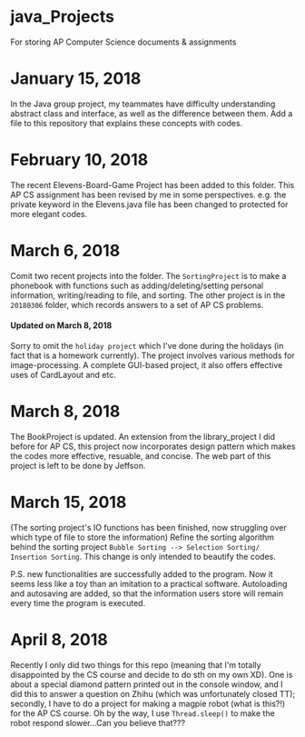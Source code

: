 # java_Projects
For storing AP Computer Science documents &amp; assignments

# January 15, 2018
In the Java group project, my teammates have difficulty understanding abstract class and interface, as well as the difference between them. Add a file to this repository that explains these concepts with codes. 

# February 10, 2018
The recent Elevens-Board-Game Project has been added to this folder. This AP CS assignment has been revised by me in some perspectives. e.g. the private keyword in the Elevens.java file has been changed to protected for more elegant codes. 

# March 6, 2018
Comit two recent projects into the folder. The `SortingProject` is to make a phonebook with functions such as adding/deleting/setting personal information, writing/reading to file, and sorting. The other project is in the `20180306` folder, which records answers to a set of AP CS problems.

#### Updated on March 8, 2018
Sorry to omit the `holiday project` which I've done during the holidays (in fact that is a homework currently). The project involves various methods for image-processing. A complete GUI-based project, it also offers effective uses of CardLayout and etc.

# March 8, 2018
The BookProject is updated. An extension from the library_project I did before for AP CS, this project now incorporates design pattern which makes the codes more effective, resuable, and concise. The web part of this project is left to be done by Jeffson.

# March 15, 2018
(The sorting project's IO functions has been finished, now struggling over which type of file to store the information)
Refine the sorting algorithm behind the sorting project `Bubble Sorting --> Selection Sorting/ Insertion Sorting`. This change is only intended to beautify the codes. 

P.S. new functionalities are successfully added to the program. Now it seems less like a toy than an imitation to a practical software. Autoloading and autosaving are added, so that the information users store will remain every time the program is executed.

# April 8, 2018
Recently I only did two things for this repo (meaning that I'm totally disappointed by the CS course and decide to do sth on my own XD). One is about a special diamond pattern printed out in the console window, and I did this to answer a question on Zhihu (which was unfortunately closed TT); secondly, I have to do a project for making a magpie robot (what is this?!) for the AP CS course. Oh by the way, I use `Thread.sleep()` to make the robot respond slower...Can you believe that???
